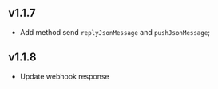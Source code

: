 ## v1.1.7
 - Add method send `replyJsonMessage` and `pushJsonMessage`;

## v1.1.8
 - Update webhook response
